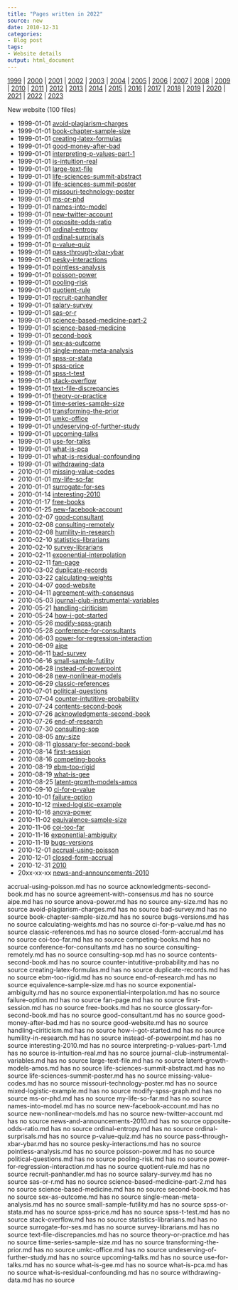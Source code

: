 ```yaml
---
title: "Pages written in 2022"
source: new
date: 2010-12-31
categories:
- Blog post
tags:
- Website details
output: html_document
---
```

 
[1999](http://new.pmean.com/1999/) | [2000](http://new.pmean.com/2000/) | [2001](http://new.pmean.com/2001/) | [2002](http://new.pmean.com/2002/) | [2003](http://new.pmean.com/2003/) | [2004](http://new.pmean.com/2004/) | [2005](http://new.pmean.com/2005/) | [2006](http://new.pmean.com/2006/) | [2007](http://new.pmean.com/2007/) | [2008](http://new.pmean.com/2008/) | [2009](http://new.pmean.com/2009/) | [2010](http://new.pmean.com/2010/) | [2011](http://new.pmean.com/2011/) | [2012](http://new.pmean.com/2012/) | [2013](http://new.pmean.com/2013/) | [2014](http://new.pmean.com/2014/) | [2015](http://new.pmean.com/2015/) | [2016](http://new.pmean.com/2016/) | [2017](http://new.pmean.com/2017/) | [2018](http://new.pmean.com/2018/) | [2019](http://new.pmean.com/2019/) | [2020](http://new.pmean.com/2020/) | [2021](http://new.pmean.com/2021/) | [2022](http://new.pmean.com/2022/) | [2023](http://new.pmean.com/2023/)
 
New website (100 files)
 
+ 1999-01-01 [avoid-plagiarism-charges](http://new.pmean.com/avoid-plagiarism-charges/)    
+ 1999-01-01 [book-chapter-sample-size](http://new.pmean.com/book-chapter-sample-size/)    
+ 1999-01-01 [creating-latex-formulas](http://new.pmean.com/creating-latex-formulas/)    
+ 1999-01-01 [good-money-after-bad](http://new.pmean.com/good-money-after-bad/)    
+ 1999-01-01 [interpreting-p-values-part-1](http://new.pmean.com/interpreting-p-values-part-1/)    
+ 1999-01-01 [is-intuition-real](http://new.pmean.com/is-intuition-real/)    
+ 1999-01-01 [large-text-file](http://new.pmean.com/large-text-file/)    
+ 1999-01-01 [life-sciences-summit-abstract](http://new.pmean.com/life-sciences-summit-abstract/)    
+ 1999-01-01 [life-sciences-summit-poster](http://new.pmean.com/life-sciences-summit-poster/)    
+ 1999-01-01 [missouri-technology-poster](http://new.pmean.com/missouri-technology-poster/)    
+ 1999-01-01 [ms-or-phd](http://new.pmean.com/ms-or-phd/)    
+ 1999-01-01 [names-into-model](http://new.pmean.com/names-into-model/)    
+ 1999-01-01 [new-twitter-account](http://new.pmean.com/new-twitter-account/)    
+ 1999-01-01 [opposite-odds-ratio](http://new.pmean.com/opposite-odds-ratio/)    
+ 1999-01-01 [ordinal-entropy](http://new.pmean.com/ordinal-entropy/)    
+ 1999-01-01 [ordinal-surprisals](http://new.pmean.com/ordinal-surprisals/)    
+ 1999-01-01 [p-value-quiz](http://new.pmean.com/p-value-quiz/)    
+ 1999-01-01 [pass-through-xbar-ybar](http://new.pmean.com/pass-through-xbar-ybar/)    
+ 1999-01-01 [pesky-interactions](http://new.pmean.com/pesky-interactions/)    
+ 1999-01-01 [pointless-analysis](http://new.pmean.com/pointless-analysis/)    
+ 1999-01-01 [poisson-power](http://new.pmean.com/poisson-power/)    
+ 1999-01-01 [pooling-risk](http://new.pmean.com/pooling-risk/)    
+ 1999-01-01 [quotient-rule](http://new.pmean.com/quotient-rule/)    
+ 1999-01-01 [recruit-panhandler](http://new.pmean.com/recruit-panhandler/)    
+ 1999-01-01 [salary-survey](http://new.pmean.com/salary-survey/)    
+ 1999-01-01 [sas-or-r](http://new.pmean.com/sas-or-r/)    
+ 1999-01-01 [science-based-medicine-part-2](http://new.pmean.com/science-based-medicine-part-2/)    
+ 1999-01-01 [science-based-medicine](http://new.pmean.com/science-based-medicine/)    
+ 1999-01-01 [second-book](http://new.pmean.com/second-book/)    
+ 1999-01-01 [sex-as-outcome](http://new.pmean.com/sex-as-outcome/)    
+ 1999-01-01 [single-mean-meta-analysis](http://new.pmean.com/single-mean-meta-analysis/)    
+ 1999-01-01 [spss-or-stata](http://new.pmean.com/spss-or-stata/)    
+ 1999-01-01 [spss-price](http://new.pmean.com/spss-price/)    
+ 1999-01-01 [spss-t-test](http://new.pmean.com/spss-t-test/)    
+ 1999-01-01 [stack-overflow](http://new.pmean.com/stack-overflow/)    
+ 1999-01-01 [text-file-discrepancies](http://new.pmean.com/text-file-discrepancies/)    
+ 1999-01-01 [theory-or-practice](http://new.pmean.com/theory-or-practice/)    
+ 1999-01-01 [time-series-sample-size](http://new.pmean.com/time-series-sample-size/)    
+ 1999-01-01 [transforming-the-prior](http://new.pmean.com/transforming-the-prior/)    
+ 1999-01-01 [umkc-office](http://new.pmean.com/umkc-office/)    
+ 1999-01-01 [undeserving-of-further-study](http://new.pmean.com/undeserving-of-further-study/)    
+ 1999-01-01 [upcoming-talks](http://new.pmean.com/upcoming-talks/)    
+ 1999-01-01 [use-for-talks](http://new.pmean.com/use-for-talks/)    
+ 1999-01-01 [what-is-pca](http://new.pmean.com/what-is-pca/)    
+ 1999-01-01 [what-is-residual-confounding](http://new.pmean.com/what-is-residual-confounding/)    
+ 1999-01-01 [withdrawing-data](http://new.pmean.com/withdrawing-data/)    
+ 2010-01-01 [missing-value-codes](http://new.pmean.com/missing-value-codes/)    
+ 2010-01-01 [my-life-so-far](http://new.pmean.com/my-life-so-far/)    
+ 2010-01-01 [surrogate-for-ses](http://new.pmean.com/surrogate-for-ses/)    
+ 2010-01-14 [interesting-2010](http://new.pmean.com/interesting-2010/)    
+ 2010-01-17 [free-books](http://new.pmean.com/free-books/)    
+ 2010-01-25 [new-facebook-account](http://new.pmean.com/new-facebook-account/)    
+ 2010-02-07 [good-consultant](http://new.pmean.com/good-consultant/)    
+ 2010-02-08 [consulting-remotely](http://new.pmean.com/consulting-remotely/)    
+ 2010-02-08 [humility-in-research](http://new.pmean.com/humility-in-research/)    
+ 2010-02-10 [statistics-librarians](http://new.pmean.com/statistics-librarians/)    
+ 2010-02-10 [survey-librarians](http://new.pmean.com/survey-librarians/)    
+ 2010-02-11 [exponential-interpolation](http://new.pmean.com/exponential-interpolation/)    
+ 2010-02-11 [fan-page](http://new.pmean.com/fan-page/)    
+ 2010-03-02 [duplicate-records](http://new.pmean.com/duplicate-records/)    
+ 2010-03-22 [calculating-weights](http://new.pmean.com/calculating-weights/)    
+ 2010-04-07 [good-website](http://new.pmean.com/good-website/)    
+ 2010-04-11 [agreement-with-consensus](http://new.pmean.com/agreement-with-consensus/)    
+ 2010-05-03 [journal-club-instrumental-variables](http://new.pmean.com/journal-club-instrumental-variables/)    
+ 2010-05-21 [handling-ciriticism](http://new.pmean.com/handling-ciriticism/)    
+ 2010-05-24 [how-i-got-started](http://new.pmean.com/how-i-got-started/)    
+ 2010-05-26 [modify-spss-graph](http://new.pmean.com/modify-spss-graph/)    
+ 2010-05-28 [conference-for-consultants](http://new.pmean.com/conference-for-consultants/)    
+ 2010-06-03 [power-for-regression-interaction](http://new.pmean.com/power-for-regression-interaction/)    
+ 2010-06-09 [aipe](http://new.pmean.com/aipe/)    
+ 2010-06-11 [bad-survey](http://new.pmean.com/bad-survey/)    
+ 2010-06-16 [small-sample-futility](http://new.pmean.com/small-sample-futility/)    
+ 2010-06-28 [instead-of-powerpoint](http://new.pmean.com/instead-of-powerpoint/)    
+ 2010-06-28 [new-nonlinear-models](http://new.pmean.com/new-nonlinear-models/)    
+ 2010-06-29 [classic-references](http://new.pmean.com/classic-references/)    
+ 2010-07-01 [political-questions](http://new.pmean.com/political-questions/)    
+ 2010-07-04 [counter-intutitive-probability](http://new.pmean.com/counter-intutitive-probability/)    
+ 2010-07-24 [contents-second-book](http://new.pmean.com/contents-second-book/)    
+ 2010-07-26 [acknowledgments-second-book](http://new.pmean.com/acknowledgments-second-book/)    
+ 2010-07-26 [end-of-research](http://new.pmean.com/end-of-research/)    
+ 2010-07-30 [consulting-sop](http://new.pmean.com/consulting-sop/)    
+ 2010-08-05 [any-size](http://new.pmean.com/any-size/)    
+ 2010-08-11 [glossary-for-second-book](http://new.pmean.com/glossary-for-second-book/)    
+ 2010-08-14 [first-session](http://new.pmean.com/first-session/)    
+ 2010-08-16 [competing-books](http://new.pmean.com/competing-books/)    
+ 2010-08-19 [ebm-too-rigid](http://new.pmean.com/ebm-too-rigid/)    
+ 2010-08-19 [what-is-gee](http://new.pmean.com/what-is-gee/)    
+ 2010-08-25 [latent-growth-models-amos](http://new.pmean.com/latent-growth-models-amos/)    
+ 2010-09-10 [ci-for-p-value](http://new.pmean.com/ci-for-p-value/)    
+ 2010-10-01 [failure-option](http://new.pmean.com/failure-option/)    
+ 2010-10-12 [mixed-logistic-example](http://new.pmean.com/mixed-logistic-example/)    
+ 2010-10-16 [anova-power](http://new.pmean.com/anova-power/)    
+ 2010-11-02 [equivalence-sample-size](http://new.pmean.com/equivalence-sample-size/)    
+ 2010-11-06 [coi-too-far](http://new.pmean.com/coi-too-far/)    
+ 2010-11-16 [exponential-ambiguity](http://new.pmean.com/exponential-ambiguity/)    
+ 2010-11-19 [bugs-versions](http://new.pmean.com/bugs-versions/)    
+ 2010-12-01 [accrual-using-poisson](http://new.pmean.com/accrual-using-poisson/)    
+ 2010-12-01 [closed-form-accrual](http://new.pmean.com/closed-form-accrual/)    
+ 2010-12-31 [2010](http://new.pmean.com/2010/)    
+ 20xx-xx-xx [news-and-announcements-2010](http://new.pmean.com/news-and-announcements-2010/)  
 
accrual-using-poisson.md has no source
acknowledgments-second-book.md has no source
agreement-with-consensus.md has no source
aipe.md has no source
anova-power.md has no source
any-size.md has no source
avoid-plagiarism-charges.md has no source
bad-survey.md has no source
book-chapter-sample-size.md has no source
bugs-versions.md has no source
calculating-weights.md has no source
ci-for-p-value.md has no source
classic-references.md has no source
closed-form-accrual.md has no source
coi-too-far.md has no source
competing-books.md has no source
conference-for-consultants.md has no source
consulting-remotely.md has no source
consulting-sop.md has no source
contents-second-book.md has no source
counter-intutitive-probability.md has no source
creating-latex-formulas.md has no source
duplicate-records.md has no source
ebm-too-rigid.md has no source
end-of-research.md has no source
equivalence-sample-size.md has no source
exponential-ambiguity.md has no source
exponential-interpolation.md has no source
failure-option.md has no source
fan-page.md has no source
first-session.md has no source
free-books.md has no source
glossary-for-second-book.md has no source
good-consultant.md has no source
good-money-after-bad.md has no source
good-website.md has no source
handling-ciriticism.md has no source
how-i-got-started.md has no source
humility-in-research.md has no source
instead-of-powerpoint.md has no source
interesting-2010.md has no source
interpreting-p-values-part-1.md has no source
is-intuition-real.md has no source
journal-club-instrumental-variables.md has no source
large-text-file.md has no source
latent-growth-models-amos.md has no source
life-sciences-summit-abstract.md has no source
life-sciences-summit-poster.md has no source
missing-value-codes.md has no source
missouri-technology-poster.md has no source
mixed-logistic-example.md has no source
modify-spss-graph.md has no source
ms-or-phd.md has no source
my-life-so-far.md has no source
names-into-model.md has no source
new-facebook-account.md has no source
new-nonlinear-models.md has no source
new-twitter-account.md has no source
news-and-announcements-2010.md has no source
opposite-odds-ratio.md has no source
ordinal-entropy.md has no source
ordinal-surprisals.md has no source
p-value-quiz.md has no source
pass-through-xbar-ybar.md has no source
pesky-interactions.md has no source
pointless-analysis.md has no source
poisson-power.md has no source
political-questions.md has no source
pooling-risk.md has no source
power-for-regression-interaction.md has no source
quotient-rule.md has no source
recruit-panhandler.md has no source
salary-survey.md has no source
sas-or-r.md has no source
science-based-medicine-part-2.md has no source
science-based-medicine.md has no source
second-book.md has no source
sex-as-outcome.md has no source
single-mean-meta-analysis.md has no source
small-sample-futility.md has no source
spss-or-stata.md has no source
spss-price.md has no source
spss-t-test.md has no source
stack-overflow.md has no source
statistics-librarians.md has no source
surrogate-for-ses.md has no source
survey-librarians.md has no source
text-file-discrepancies.md has no source
theory-or-practice.md has no source
time-series-sample-size.md has no source
transforming-the-prior.md has no source
umkc-office.md has no source
undeserving-of-further-study.md has no source
upcoming-talks.md has no source
use-for-talks.md has no source
what-is-gee.md has no source
what-is-pca.md has no source
what-is-residual-confounding.md has no source
withdrawing-data.md has no source
